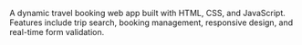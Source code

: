 A dynamic travel booking web app built with HTML, CSS, and JavaScript. 
Features include trip search, booking management, responsive design, and real-time form validation.
